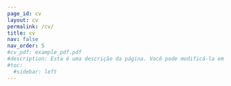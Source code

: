 ```yaml
---
page_id: cv
layout: cv
permalink: /cv/
title: cv
nav: false
nav_order: 5
#cv_pdf: example_pdf.pdf
#description: Esta é uma descrição da página. Você pode modificá-la em '_pages/cv.md'. Também pode alterar ou remover o botão no topo de download de pdf.
#toc:
  #sidebar: left
---
```

